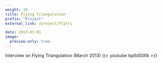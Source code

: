 ```yaml
---
weight: 10
title: Flying Triangulation
prefix: "Project"
external_link: /project/flytri

date: 2013-03-01
image:
  preview-only: true
---
```

Interview on Flying Triangulation (March 2013)
{{< youtube lspIIdSlXIk >}}